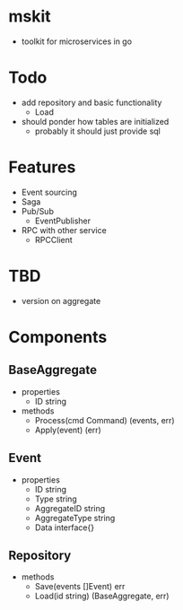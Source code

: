 # mskit
- toolkit for microservices in go

# Todo
- add repository and basic functionality
  - Load
- should ponder how tables are initialized
  - probably it should just provide sql

# Features
- Event sourcing
- Saga
- Pub/Sub
  - EventPublisher
- RPC with other service
  - RPCClient

# TBD
- version on aggregate

# Components
## BaseAggregate
- properties
  - ID string
- methods
  - Process(cmd Command) (events, err)
  - Apply(event) (err)

## Event
- properties
  - ID string
  - Type string
  - AggregateID string
  - AggregateType string
  - Data interface{}

## Repository
- methods
  - Save(events []Event) err
  - Load(id string) (BaseAggregate, err)
